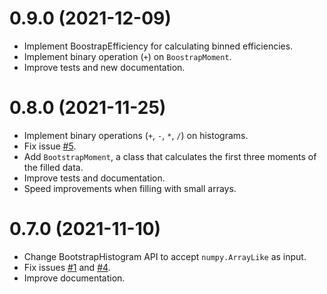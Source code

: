 # 0.9.0 (2021-12-09)

  - Implement BoostrapEfficiency for calculating binned efficiencies.
  - Implement binary operation (`+`) on `BoostrapMoment`.
  - Improve tests and new documentation.

# 0.8.0 (2021-11-25)

  - Implement binary operations (`+`, `-`, `*`, `/`) on histograms.
  - Fix issue [#5](https://github.com/davehadley/bootstraphistogram/issues/5).
  - Add `BootstrapMoment`, a class that calculates the first three moments of the filled data.
  - Improve tests and documentation.
  - Speed improvements when filling with small arrays.

# 0.7.0 (2021-11-10)

- Change BootstrapHistogram API to accept `numpy.ArrayLike` as input. 
- Fix issues [#1](https://github.com/davehadley/bootstraphistogram/issues/3) and [#4](https://github.com/davehadley/bootstraphistogram/issues/4).
- Improve documentation.